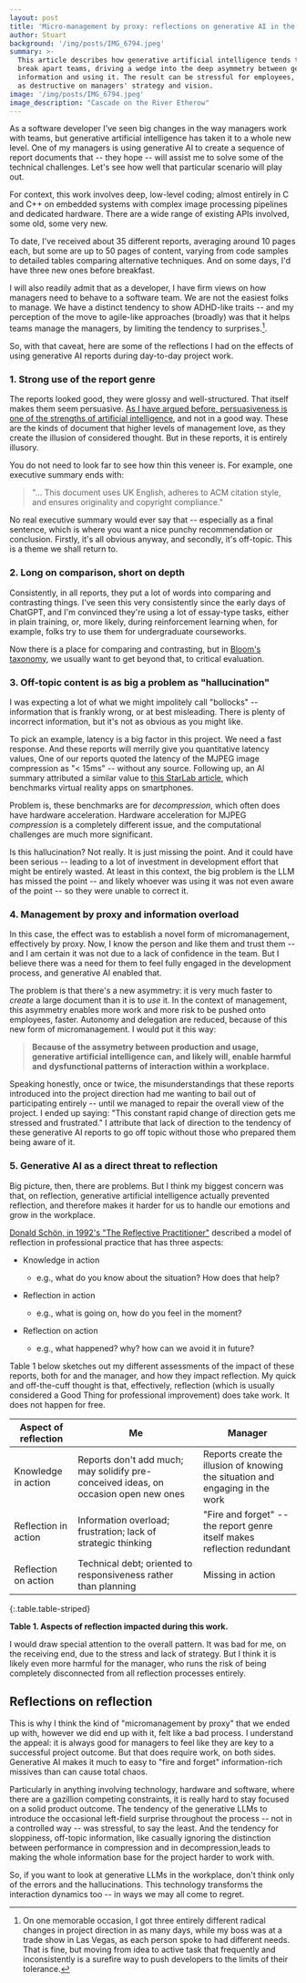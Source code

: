 ```yaml
---
layout: post
title: 'Micro-management by proxy: reflections on generative AI in the workplace'
author: Stuart
background: '/img/posts/IMG_6794.jpeg'
summary: >-
  This article describes how generative artificial intelligence tends to
  break apart teams, driving a wedge into the deep asymmetry between generating 
  information and using it. The result can be stressful for employees, but just
  as destructive on managers' strategy and vision.
image: '/img/posts/IMG_6794.jpeg'
image_description: "Cascade on the River Etherow"
---
```


As a software developer I've seen big changes in the way managers work with
teams, but generative artificial intelligence has taken it to a whole new level.
One of my managers is using generative AI to create a sequence of report
documents that -- they hope -- will assist me to solve some of the technical
challenges. Let's see how well that particular scenario will play out.

For context, this work involves deep, low-level coding; almost entirely in C
and C++ on embedded systems with complex image processing pipelines and
dedicated hardware. There are a wide range of existing APIs involved, some old,
some very new.

To date, I've received about 35 different reports, averaging around 10 pages
each, but some are up to 50 pages of content, varying from code samples to
detailed tables comparing alternative techniques. And on some days, I'd have
three new ones before breakfast.

I will also readily admit that as a developer, I have firm views on how managers
need to behave to a software team. We are not the easiest folks to manage. We
have a distinct tendency to show ADHD-like traits -- and my perception of the
move to agile-like approaches (broadly) was that it helps teams manage the
managers, by limiting the tendency to surprises.[^LasVegas].

[^LasVegas]: On one memorable occasion, I got three entirely different radical
    changes in project direction in as many days, while my boss was at a trade
    show in Las Vegas, as each person spoke to had different needs. That is
    fine, but moving from idea to active task that frequently and inconsistently
    is a surefire way to push developers to the limits of their tolerance. 

So, with that caveat, here are some of the reflections I had on the effects of using
generative AI reports during day-to-day project work.

### 1. Strong use of the report genre

The reports looked good, they were glossy and well-structured. That itself makes
them seem persuasive. [As I have argued before, persuasiveness is one of the
strengths of artificial intelligence](/2024/08/03/more-quotes/), and not in a
good way. These are the kinds of document that higher levels of management love,
as they create the illusion of considered thought. But in these reports, it is
entirely illusory. 

You do not need to look far to see how thin this veneer is. For example, one
executive summary ends with: 

> "... This document uses UK English, adheres to ACM citation style, and ensures
> originality and copyright compliance." 

No real executive summary would ever say that -- especially as a final sentence,
which is where you want a nice punchy recommendation or conclusion. Firstly,
it's all obvious anyway, and secondly, it's off-topic. This is a theme we shall 
return to.

### 2. Long on comparison, short on depth

Consistently, in all reports, they put a lot of words into comparing and
contrasting things. I've seen this very consistently since the early days of
ChatGPT, and I'm convinced they're using a lot of essay-type tasks, either in
plain training, or, more likely, during reinforcement learning when, for
example, folks try to use them for undergraduate courseworks. 

Now there is a place for comparing and contrasting, but in [Bloom's
taxonomy](https://en.wikipedia.org/wiki/Bloom's_taxonomy), we usually want to
get beyond that, to critical evaluation.

### 3. Off-topic content is as big a problem as "hallucination"

I was expecting a lot of what we might impolitely call "bollocks" -- information
that is frankly wrong, or at best misleading. There is plenty of incorrect
information, but it's not as obvious as you might like.

To pick an example, latency is a big factor in this project. We need a fast response.
And these reports will merrily give you quantitative latency values, One of our
reports quoted the latency of the MJPEG image compression as "< 15ms" -- without
any source. Following up, an AI summary attributed a similar value to [this
StarLab
article](https://www.cuiyong.net/lunwen/2017/Furion-Engineering%20High-Quality%20Immersive%20Virtual%20Reality%20on%20Todays%20Mobile%20Devices.pdf),
which benchmarks virtual reality apps on smartphones. 

Problem is, these benchmarks are for *decompression*, which often does have hardware
acceleration. Hardware acceleration for MJPEG *compression* is a completely different
issue, and the computational challenges are much more significant. 

Is this hallucination? Not really. It is just missing the point. And it could
have been serious -- leading to a lot of investment in development effort that
might be entirely wasted. At least in this context, the big problem is the LLM
has missed the point -- and likely whoever was using it was not even aware of
the point -- so they were unable to correct it.

### 4. Management by proxy and information overload

In this case, the effect was to establish a novel form of micromanagement,
effectively by proxy. Now, I know the person and like them and trust them -- and
I am certain it was not due to a lack of confidence in the team. But I believe
there was a need for them to feel fully engaged in the development process, and
generative AI enabled that.

The problem is that there's a new asymmetry: it is very much faster to *create*
a large document than it is to *use* it. In the context of management, this
asymmetry enables more work and more risk to be pushed onto employees, faster.
Autonomy and delegation are reduced, because of this new form of micromanagement. 
I would put it this way: 

> **Because of the assymetry between production and usage, generative artificial
> intelligence can, and likely will, enable harmful and** **dysfunctional
> patterns of interaction within a workplace.**

Speaking honestly, once or twice, the misunderstandings that these reports
introduced into the project direction had me wanting to bail out of
participating entirely -- until we managed to repair the overall view of the
project. I ended up saying: "This constant rapid change of direction gets me
stressed and frustrated." I attribute that lack of direction to the tendency of
these generative AI reports to go off topic without those who prepared them
being aware of it. 

### 5. Generative AI as a direct threat to reflection

Big picture, then, there are problems. But I think my biggest concern was that,
on reflection, generative artificial intelligence actually prevented reflection,
and therefore makes it harder for us to handle our emotions and grow in the
workplace. 

[Donald Schön, in 1992's "The Reflective Practitioner"](https://www.taylorfrancis.com/books/mono/10.4324/9781315237473/reflective-practitioner-donald-sch%C3%B6n) described a model of reflection in professional practice that has three
aspects:

* Knowledge in action
    - e.g., what do you know about the situation? How does that help?

* Reflection in action
    - e.g., what is going on, how do you feel in the moment?

* Reflection on action
    - e.g., what happened? why? how can we avoid it in future?

Table 1 below sketches out my different assessments of the impact of these
reports, both for and the manager, and how they impact reflection. My quick and
off-the-cuff thought is that, effectively, reflection (which is usually
considered a Good Thing for professional improvement) does take work. It does
not happen for free.

| Aspect of reflection | Me                         | Manager                                                         |
| -------------------- | -------------------------- | --------------------------------------------------------------- |
| Knowledge in action  | Reports don't add much; may solidify pre-conceived ideas, on occasion open new ones     | Reports create the illusion of knowing the situation and engaging in the work |
| Reflection in action | Information overload; frustration; lack of strategic thinking  | "Fire and forget" -- the report genre itself makes reflection redundant |
| Reflection on action | Technical debt; oriented to responsiveness rather than planning | Missing in action |
{:.table.table-striped}

**Table 1. Aspects of reflection impacted during this work.**

I would draw special attention to the overall pattern. It was bad for me, on the
receiving end, due to the stress and lack of strategy. But I think it is likely
even more harmful for the manager, who runs the risk of being completely
disconnected from all reflection processes entirely.

## Reflections on reflection

This is why I think the kind of "micromanagement by proxy" that we ended up
with, however we did end up with it, felt like a bad process. I understand the
appeal: it is always good for managers to feel like they are key to a successful
project outcome. But that does require work, on both sides. Generative AI makes
it much to easy to "fire and forget" information-rich missives than can cause
total chaos.

Particularly in anything involving technology, hardware and software, where
there are a gazillion competing constraints, it is really hard to stay focused
on a solid product outcome. The tendency of the generative LLMs to introduce the
occasional left-field surprise throughout the process -- not in a controlled way
-- was stressful, to say the least. And the tendency for sloppiness, off-topic
information, like casually ignoring the distinction between performance in
compression and in decompression,leads to making the whole information base for
the project harder to work with.

So, if you want to look at generative LLMs in the workplace, don't think only of
the errors and the hallucinations. This technology transforms the interaction
dynamics too -- in ways we may all come to regret. 